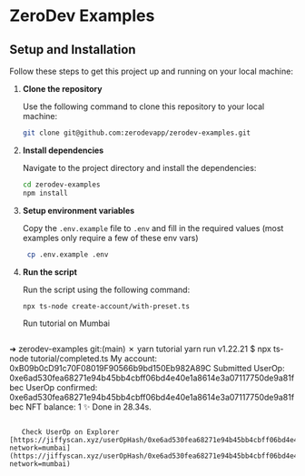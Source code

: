 # ZeroDev Examples

## Setup and Installation

Follow these steps to get this project up and running on your local machine:

1. **Clone the repository**

   Use the following command to clone this repository to your local machine:

   ```bash
   git clone git@github.com:zerodevapp/zerodev-examples.git
   ```

2. **Install dependencies**

   Navigate to the project directory and install the dependencies:

   ```bash
   cd zerodev-examples
   npm install
   ```

3. **Setup environment variables**

   Copy the `.env.example` file to `.env` and fill in the required values (most examples only require a few of these env vars)

   ```bash
    cp .env.example .env
    ```

4. **Run the script**

   Run the script using the following command:

   ```bash
   npx ts-node create-account/with-preset.ts
   ```

   Run tutorial on Mumbai

   ```bash
➜  zerodev-examples git:(main) ✗ yarn tutorial
yarn run v1.22.21
$ npx ts-node tutorial/completed.ts
My account: 0xB09b0cD91c70F08019F90566b9bd150Eb982A89C
Submitted UserOp: 0xe6ad530fea68271e94b45bb4cbff06bd4e40e1a8614e3a07117750de9a81fbec
UserOp confirmed: 0xe6ad530fea68271e94b45bb4cbff06bd4e40e1a8614e3a07117750de9a81fbec
NFT balance: 1
✨  Done in 28.34s.
```

   Check UserOp on Explorer [https://jiffyscan.xyz/userOpHash/0xe6ad530fea68271e94b45bb4cbff06bd4e40e1a8614e3a07117750de9a81fbec?network=mumbai](https://jiffyscan.xyz/userOpHash/0xe6ad530fea68271e94b45bb4cbff06bd4e40e1a8614e3a07117750de9a81fbec?network=mumbai)
